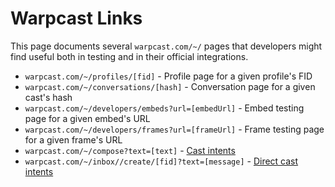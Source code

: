 # Warpcast Links

This page documents several `warpcast.com/~/` pages that developers might find useful both in testing and in their official integrations.
- `warpcast.com/~/profiles/[fid]` - Profile page for a given profile's FID
- `warpcast.com/~/conversations/[hash]` - Conversation page for a given cast's hash
- `warpcast.com/~/developers/embeds?url=[embedUrl]` - Embed testing page for a given embed's URL
- `warpcast.com/~/developers/frames?url=[frameUrl]` - Frame testing page for a given frame's URL
- `warpcast.com/~/compose?text=[text]` - [Cast intents](/reference/warpcast/cast-intents)
- `warpcast.com/~/inbox//create/[fid]?text=[message]` - [Direct cast intents](/reference/warpcast/direct-casts#direct-cast-intents)